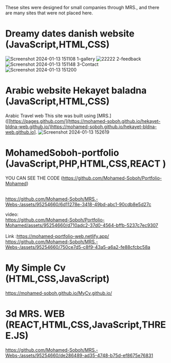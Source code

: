 These sites were designed for small companies through MRS., and there are many sites that were not placed here.
# Dreamy dates danish website (JavaScript,HTML,CSS)
![Screenshot 2024-01-13 151108](https://github.com/Mohamed-Soboh/dreamdates/assets/95254660/0cec7db5-69f2-46ed-90ff-a663a353f9c1)
1-gallery
![22222](https://github.com/Mohamed-Soboh/dreamdates/assets/95254660/6a659473-f816-4e28-90b7-5698f0dc4db0)
2-feedback
![Screenshot 2024-01-13 151148](https://github.com/Mohamed-Soboh/dreamdates/assets/95254660/f6cef725-014e-49aa-99b5-f486b847cfae)
3-Contact
![Screenshot 2024-01-13 151200](https://github.com/Mohamed-Soboh/dreamdates/assets/95254660/af0bf9d0-5a5a-4e52-8e3c-67dff47e6ce1)

# Arabic website Hekayet baladna (JavaScript,HTML,CSS) 
Arabic Travel web 
This site was built using [MRS.]([[https://pages.github.com/](https://mohamed-soboh.github.io/hekayet-bldna-web.github.io/)https://mohamed-soboh.github.io/hekayet-bldna-web.github.io].
![Screenshot 2024-01-13 152619](https://github.com/Mohamed-Soboh/MRS.-Webs-/assets/95254660/c56b11ab-43fc-47c6-bba5-e1c3de6e942e)

# MohamedSoboh-portfolio (JavaScript,PHP,HTML,CSS,REACT )
YOU CAN SEE THE CODE (https://github.com/Mohamed-Soboh/Portfolio-Mohamed)<br /><br />


https://github.com/Mohamed-Soboh/MRS.-Webs-/assets/95254660/6d11278e-3418-49bd-abc1-90cdb8e5d27c



video:<br />
https://github.com/Mohamed-Soboh/Portfolio-Mohamed/assets/95254660/d710adc2-37d0-4564-bffb-5237c7ec9307  <br /><br />
Link :https://mohamed-portfolio-web.netlify.app/
https://github.com/Mohamed-Soboh/MRS.-Webs-/assets/95254660/750ce7d5-c8f9-43a5-a6a2-fe88cfcbc58a
# My Simple Cv (HTML,CSS,JavaScript)
https://mohamed-soboh.github.io/MyCv.github.io/
# 3d MRS. WEB (REACT,HTML,CSS,JavaScript,THREE.JS)
https://github.com/Mohamed-Soboh/MRS.-Webs-/assets/95254660/de286489-ad35-4748-b75d-ef8675e76831


